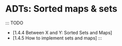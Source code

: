 
# ADTs: Sorted maps & sets

::: TODO
- [1.4.4 Between X and Y: Sorted Sets and Maps]
- [1.4.5 How to implement sets and maps]
:::
